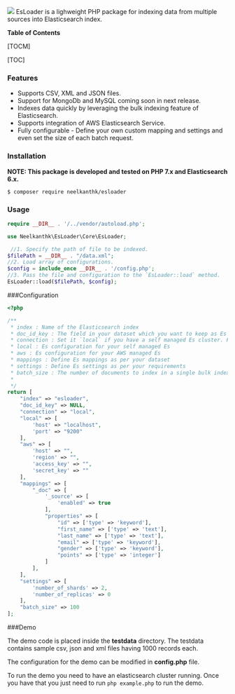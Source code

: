 ![](https://i.ibb.co/8bdmSg6/esloader-logo.png)
EsLoader is a lighweight PHP package for indexing data from multiple sources into Elasticsearch index.

**Table of Contents**

[TOCM]

[TOC]

### Features

- Supports CSV, XML and JSON files. 
- Support for MongoDb and MySQL coming soon in next release.
- Indexes data quickly by leveraging the bulk indexing feature of Elasticsearch.
- Supports integration of AWS Elasticsearch Service.
- Fully configurable - Define your own custom mapping and settings and even set the size of each batch request.

### Installation

**NOTE: This package is developed and tested on PHP 7.x and Elasticsearch 6.x.**

`$ composer require neelkanthk/esloader`

### Usage

```php
require __DIR__ . '/../vendor/autoload.php';

use Neelkanthk\EsLoader\Core\EsLoader;

 //1. Specify the path of file to be indexed.
$filePath = __DIR__ . "/data.xml"; 
//2. Load array of configurations.
$config = include_once __DIR__ . '/config.php'; 
//3. Pass the file and configuration to the `EsLoader::load` method.
EsLoader::load($filePath, $config);
```

###Configuration

```php
<?php

/**
 * index : Name of the Elasticsearch index
 * doc_id_key : The field in your dataset which you want to keep as Es document id. NULL assigns a Es auto generated id
 * connection : Set it `local` if you have a self managed Es cluster. For AWS hosted Es set it to `aws`
 * local : Es configuration for your self managed Es
 * aws : Es configuration for your AWS managed Es
 * mappings : Define Es mappings as per your dataset
 * settings : Define Es settings as per your requirements
 * batch_size : The number of documents to index in a single bulk index request
 * 
 */
return [
    "index" => "esloader",
    "doc_id_key" => NULL,
    "connection" => "local",
    "local" => [
        'host' => "localhost",
        'port' => "9200"
    ],
    "aws" => [
        'host' => "",
        'region' => "",
        'access_key' => "",
        'secret_key' => ""
    ],
    "mappings" => [
        "_doc" => [
            '_source' => [
                'enabled' => true
            ],
            "properties" => [
                "id" => ['type' => 'keyword'],
                "first_name" => ['type' => 'text'],
                "last_name" => ['type' => 'text'],
                "email" => ['type' => 'keyword'],
                "gender" => ['type' => 'keyword'],
                "points" => ['type' => 'integer']
            ]
        ],
    ],
    "settings" => [
        'number_of_shards' => 2,
        'number_of_replicas' => 0
    ],
    "batch_size" => 100
];

```

###Demo

The demo code is placed inside the **testdata** directory. The testdata contains sample csv, json and xml files having 1000 records each.

The configuration for the demo can be modified in **config.php** file.

To run the demo you need to have an elasticsearch cluster running. Once you have that you just need to run `php example.php` to run the demo.
